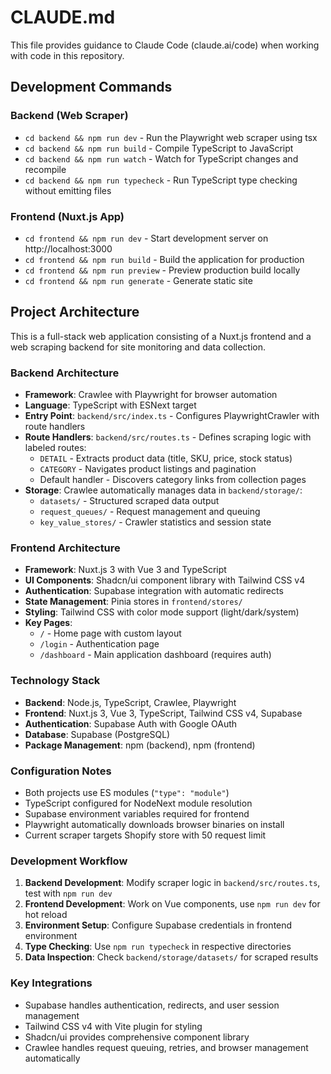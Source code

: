 # CLAUDE.md

This file provides guidance to Claude Code (claude.ai/code) when working with code in this repository.

## Development Commands

### Backend (Web Scraper)
- `cd backend && npm run dev` - Run the Playwright web scraper using tsx
- `cd backend && npm run build` - Compile TypeScript to JavaScript
- `cd backend && npm run watch` - Watch for TypeScript changes and recompile
- `cd backend && npm run typecheck` - Run TypeScript type checking without emitting files

### Frontend (Nuxt.js App)
- `cd frontend && npm run dev` - Start development server on http://localhost:3000
- `cd frontend && npm run build` - Build the application for production
- `cd frontend && npm run preview` - Preview production build locally
- `cd frontend && npm run generate` - Generate static site

## Project Architecture

This is a full-stack web application consisting of a Nuxt.js frontend and a web scraping backend for site monitoring and data collection.

### Backend Architecture
- **Framework**: Crawlee with Playwright for browser automation
- **Language**: TypeScript with ESNext target
- **Entry Point**: `backend/src/index.ts` - Configures PlaywrightCrawler with route handlers
- **Route Handlers**: `backend/src/routes.ts` - Defines scraping logic with labeled routes:
  - `DETAIL` - Extracts product data (title, SKU, price, stock status)
  - `CATEGORY` - Navigates product listings and pagination
  - Default handler - Discovers category links from collection pages
- **Storage**: Crawlee automatically manages data in `backend/storage/`:
  - `datasets/` - Structured scraped data output
  - `request_queues/` - Request management and queuing
  - `key_value_stores/` - Crawler statistics and session state

### Frontend Architecture
- **Framework**: Nuxt.js 3 with Vue 3 and TypeScript
- **UI Components**: Shadcn/ui component library with Tailwind CSS v4
- **Authentication**: Supabase integration with automatic redirects
- **State Management**: Pinia stores in `frontend/stores/`
- **Styling**: Tailwind CSS with color mode support (light/dark/system)
- **Key Pages**:
  - `/` - Home page with custom layout
  - `/login` - Authentication page
  - `/dashboard` - Main application dashboard (requires auth)

### Technology Stack
- **Backend**: Node.js, TypeScript, Crawlee, Playwright
- **Frontend**: Nuxt.js 3, Vue 3, TypeScript, Tailwind CSS v4, Supabase
- **Authentication**: Supabase Auth with Google OAuth
- **Database**: Supabase (PostgreSQL)
- **Package Management**: npm (backend), npm (frontend)

### Configuration Notes
- Both projects use ES modules (`"type": "module"`)
- TypeScript configured for NodeNext module resolution
- Supabase environment variables required for frontend
- Playwright automatically downloads browser binaries on install
- Current scraper targets Shopify store with 50 request limit

### Development Workflow
1. **Backend Development**: Modify scraper logic in `backend/src/routes.ts`, test with `npm run dev`
2. **Frontend Development**: Work on Vue components, use `npm run dev` for hot reload
3. **Environment Setup**: Configure Supabase credentials in frontend environment
4. **Type Checking**: Use `npm run typecheck` in respective directories
5. **Data Inspection**: Check `backend/storage/datasets/` for scraped results

### Key Integrations
- Supabase handles authentication, redirects, and user session management
- Tailwind CSS v4 with Vite plugin for styling
- Shadcn/ui provides comprehensive component library
- Crawlee handles request queuing, retries, and browser management automatically
